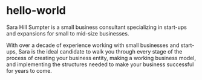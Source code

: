 # hello-world


Sara Hill Sumpter is a small business consultant specializing in start-ups and expansions for small to mid-size businesses. 

With over a decade of experience working with small businesses and start-ups, Sara is the ideal candidate to walk you through every stage of the process of creating your business entity, making a working business model, and implementing the structures needed to make your business successful for years to come. 
